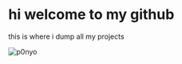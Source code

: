 # hi welcome to my github

this is where i dump all my projects
<p align="left">
  <img src="https://github-readme-streak-stats.herokuapp.com/?user=p0nyo&theme=graywhite&hide_border=true" alt="p0nyo" />
</p>
